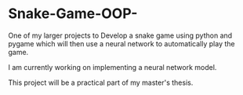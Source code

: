 # Snake-Game-OOP-
One of my larger projects to Develop a snake game using python and pygame which will then use a neural network to automatically play the game.

I am currently working on implementing a neural network model. 

This project will be a practical part of my master's thesis.
